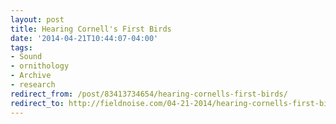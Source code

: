 ```yaml
---
layout: post 
title: Hearing Cornell's First Birds 
date: '2014-04-21T10:44:07-04:00' 
tags: 
- Sound 
- ornithology 
- Archive 
- research 
redirect_from: /post/83413734654/hearing-cornells-first-birds/
redirect_to: http://fieldnoise.com/04-21-2014/hearing-cornells-first-birds.html
---
```


